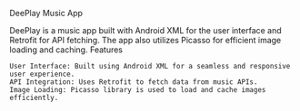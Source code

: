DeePlay Music App

DeePlay is a music app built with Android XML for the user interface and Retrofit for API fetching. The app also utilizes Picasso for efficient image loading and caching.
Features

    User Interface: Built using Android XML for a seamless and responsive user experience.
    API Integration: Uses Retrofit to fetch data from music APIs.
    Image Loading: Picasso library is used to load and cache images efficiently.
